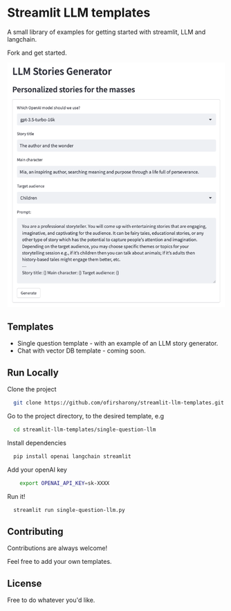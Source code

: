 
# Streamlit LLM templates

A small library of examples for getting started with streamlit, LLM and langchain.

Fork and get started.

![Alt text](./resources/llm_story_generator.png?raw=true "single question template")

## Templates

* Single question template - with an example of an LLM story generator.
* Chat with vector DB template - coming soon.
## Run Locally

Clone the project

```bash
  git clone https://github.com/ofirsharony/streamlit-llm-templates.git
```

Go to the project directory, to the desired template, e.g

```bash
  cd streamlit-llm-templates/single-question-llm
```

Install dependencies

```bash
  pip install openai langchain streamlit
```

Add your openAI key 
```bash
    export OPENAI_API_KEY=sk-XXXX
```

Run it!

```bash
  streamlit run single-question-llm.py
```


## Contributing

Contributions are always welcome!

Feel free to add your own templates.

## License

Free to do whatever you'd like.

